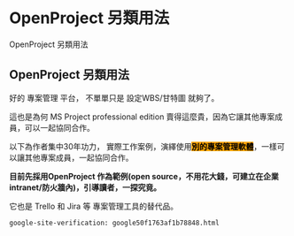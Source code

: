 # OpenProject 另類用法

OpenProject 另類用法

## OpenProject 另類用法

好的 專案管理 平台， 不單單只是 設定WBS/甘特圖 就夠了。

這也是為何 MS Project professional edition 賣得這麼貴，因為它讓其他專案成員，可以一起協同合作。

以下為作者集中30年功力， 實際工作案例，演繹使用<mark style="background-color:orange;">**別的專案管理軟體**</mark>，一樣可以讓其他專案成員，一起協同合作。

**目前先採用OpenProject 作為範例(open source，不用花大錢，可建立在企業intranet/防火牆內)，引導讀者，一探究竟。**



它也是 Trello 和 Jira 等 專案管理工具的替代品。

```html
google-site-verification: google50f1763af1b78848.html
```
